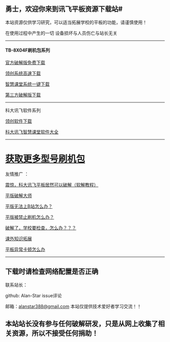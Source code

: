 ## 勇士，欢迎你来到讯飞平板资源下载站#

本站资源仅供学习研究，可以适当拓展学校的平板的功能，请谨慎使用！

在使用过程中产生的一切 设备损坏与人员伤亡与站长无关


----------------------------------------------------------------------------------------------------------------------------------------

#### TB-8X04F刷机包系列



 <a href="https://drive.google.com/open?id=1-9__ZQhsvGwhNf4YKPGK90t71XLeVvE4" target="_blank_blank" title="官方破解版免费下载（EDU）">官方破解版免费下载</a>

<a href="https://drive.google.com/open?id=1-nb82cBzH_zPGV1gM366Ta5jJunA1tRn" target="_blank_blank_blank_blank" title="领创原版系统高速下载(IFY)">领创系统高速下载</a>

<a href="https://drive.google.com/open?id=1-KaZrG4Jtzff9IR_MiZ4YnY0c_mWb0UL" target="_blank_blank_blank" title="智慧课堂正版系统下载（IFM）">智慧课堂系统一键下载</a>

 <a href="https://drive.google.com/open?id=1_7qLYCxBkZxmFQ01xOwQFCUxhjXa7gRS" target="_blank" title="第三方破解版下载">第三方破解版下载</a>
 


----------------------------------------------------------------------------------------------------------------------------------------
科大讯飞软件系列

 <a href="https://drive.google.com/open?id=1-s-YK2Xkwygvx8oYPcVSoEBhw29kqaB5" target="_blank" title="领创软件下载">领创软件下载</a>


<a href="https://drive.google.com/open?id=14z_c_DmFHYDxpDizbG3wpoDztOzZBUd7" target="_blank" title="科大讯飞智慧课堂软件大全">科大讯飞智慧课堂软件大全</a>


---------------------------------------------------------------------------------------------------------------------------------------

# <a href="https://mirrors.lolinet.com/" target="_blank" title="获取更多型号刷机包">获取更多型号刷机包</a>

友情推广 ：

<a href="https://github.com/Alan-Star/alan-star.github.io/raw/master/%E9%9C%87%E6%83%8A%EF%BC%8C%E5%8E%9F%E6%9D%A5%E7%A7%91%E5%A4%A7%E8%AE%AF%E9%A3%9E%E7%9A%84%E5%B9%B3%E6%9D%BF%E5%8F%AF%E4%BB%A5%E8%BF%99%E6%A0%B7%E7%8E%A9.docx" target="_blank" title="震惊，科大讯飞平板居然可以破解（软解教程）">震惊，科大讯飞平板居然可以破解（软解教程）</a>



<a href="https://github.com/Alan-Star/alan-star.github.io/raw/master/%E5%B9%B3%E6%9D%BF%E7%A0%B4%E8%A7%A3%E4%B8%80%E9%94%AE%E7%A0%B4%E8%A7%A3%E5%A4%A7%E5%B8%88.apk" target="_blank" title="平版破解大师">平版破解大师</a>

<a href="https://smllog.com/" target="_blank" title="平版无法上B站怎么办？">平版无法上B站怎么办？</a>

<a href="https://bbs.hltech.icu/" target="_blank" title="平版被禁止刷机怎么办？">平版被禁止刷机怎么办？</a>

<a href="https://drive.google.com/open?id=1-KaZrG4Jtzff9IR_MiZ4YnY0c_mWb0UL" target="_blank" title="破解了，学校要检查，怎么办？？？">破解了，学校要检查，怎么办？？？</a>

<a href="https://ink.mfwt.xyz/" target="_blank" title="课外知识拓展">课外知识拓展</a>

<a href="https://www.iflytek.com/index.html" target="_blank" title="平板异常卡顿怎么办">平板异常卡顿怎么办</a>

----------------------------------------------------------------------------------------------------------------------------------------



## 下载时请检查网络配置是否正确


联系站长：

github: Alan-Star issue评论

邮箱：alanstar388@gmail.com
本站仅提供技术爱好者学习交流！！


## 本站站长没有参与任何破解研发，只是从网上收集了相关资源，所以不接受任何捐助！


